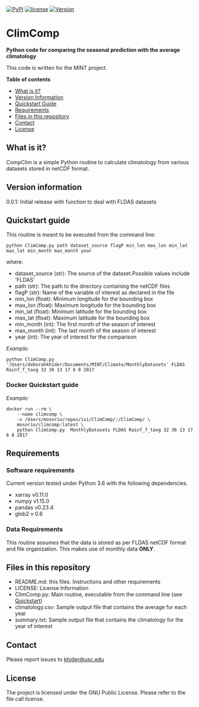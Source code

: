 [![PyPI](https://img.shields.io/badge/python-3.6-yellow.svg)]()
[![license](https://img.shields.io/github/license/khider/ClimComp.svg)]()
[![Version](https://img.shields.io/github/release/khider/ClimComp.svg)]()

# ClimComp

**Python code for comparing the seasonal prediction with the average climatology**

This code is written for the MINT project.

**Table of contents**

* [What is it?](#what)
* [Version Information](#version)
* [Quickstart Guide](#quickstart)
* [Requirements](#req)
* [Files in this repository](#files)
* [Contact](#contact)
* [License](#license)

## <a name = "what">What is it?</a>

CompClim is a simple Python routine to calculate climatology from various datasets stored in netCDF format.

## <a name = "version"> Version information </a>
0.0.1: Initial release with function to deal with FLDAS datasets

## <a name ="quickstart"> Quickstart guide </a>
This routine is meant to be executed from the command line:

`python ClimComp.py path dataset_source flagP min_lon max_lon min_lat max_lat min_month max_month year`

where:
* dataset_source (str): The source of the dataset.Possible values include 'FLDAS'   
* path (str): The path to the directory containing the netCDF files  
* flagP (str): Name of the variable of interest as declared in the file  
* min_lon (float): Minimum longitude for the bounding box  
* max_lon (float): Maximum longitude for the bounding box  
* min_lat (float): Minimum latitude for the bounding box  
* max_lat (float): Maximum latitude for the bounding box  
* min_month (int): The first month of the season of interest  
* max_month (int): The last month of the season of interest  
* year (int): The year of interest for the comparison

*Example:*

`python ClimComp.py '/Users/deborahkhider/Documents/MINT/Climate/MonthlyDatasets' FLDAS Rainf_f_tavg 32 36 13 17 6 8 2017`


### <a name ="docker"> Docker Quickstart guide </a>

*Example:*

```
docker run --rm \
    --name climcomp \
    -v /Users/mosorio/repos/isi/ClimComp/:/ClimComp/ \
    mosorio/climcomp:latest \
    python ClimComp.py  MonthlyDatasets FLDAS Rainf_f_tavg 32 36 13 17 6 8 2017
```


## <a name="req">Requirements</a>

### Software requirements
Current version tested under Python 3.6 with the following dependencies.

- xarray v0.11.0
- numpy v1.15.0
- pandas v0.23.4
- glob2 v 0.6

### Data Requirements

This routine assumes that the data is stored as per FLDAS netCDF format and file organization. This makes use of monthly data **ONLY**. 

## <a name = "files">Files in this repository</a>
 - README.md: this files. Instructions and other requirements
 - LICENSE: License Information
 - ClimComp.py: Main routine, executable from the command line (see [Quickstart](#quickstart))
 - climatology.csv: Sample output file that contains the average for each year
 - summary.txt: Sample output file that contains the climatology for the year of interest

## <a name = "contact"> Contact </a>

Please report issues to <khider@usc.edu>

## <a name ="license"> License </a>

The project is licensed under the GNU Public License. Please refer to the file call license.
